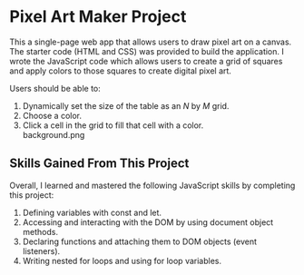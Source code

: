 # Pixel Art Maker Project

This a single-page web app that allows users to draw pixel art on a canvas.
The starter code (HTML and CSS) was provided to build the application. I wrote the JavaScript code which allows users to create a grid of squares and apply colors to those squares to create digital pixel art. <br>

Users should be able to:
1. Dynamically set the size of the table as an _N_ by _M_ grid.
2. Choose a color.
3. Click a cell in the grid to fill that cell with a color.<br>
background.png

## Skills Gained From This Project

Overall, I learned and mastered the following JavaScript skills by completing this project: <br>

1. Defining variables with const and let.
2. Accessing and interacting with the DOM by using document object methods.
3. Declaring functions and attaching them to DOM objects (event listeners).
4. Writing nested for loops and using for loop variables.
